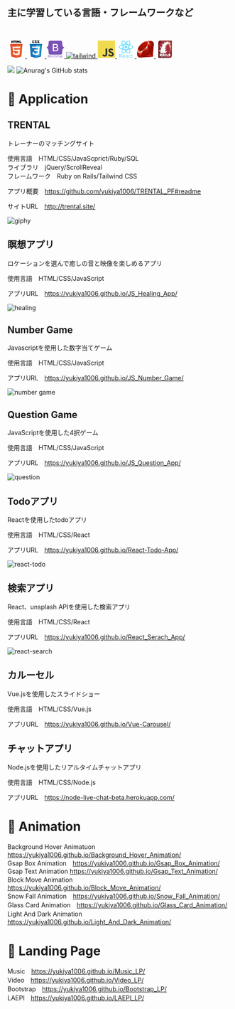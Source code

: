 ## 主に学習している言語・フレームワークなど
<br>
<p align="left">
  <a href="https://www.w3.org/html/" target="_blank" rel="noreferrer">
    <img src="https://raw.githubusercontent.com/devicons/devicon/master/icons/html5/html5-original-wordmark.svg" alt="html5" width="40" height="40"/>
  </a> 
  <a href="https://www.w3schools.com/css/" target="_blank" rel="noreferrer"> 
    <img src="https://raw.githubusercontent.com/devicons/devicon/master/icons/css3/css3-original-wordmark.svg" alt="css3" width="40" height="40"/> 
  </a>
  <a href="https://getbootstrap.com" target="_blank" rel="noreferrer">
    <img src="https://raw.githubusercontent.com/devicons/devicon/master/icons/bootstrap/bootstrap-plain-wordmark.svg" alt="bootstrap" width="40" height="40"/>
  </a>
  <a href="https://tailwindcss.com/" target="_blank" rel="noreferrer"> 
    <img src="https://www.vectorlogo.zone/logos/tailwindcss/tailwindcss-icon.svg" alt="tailwind" width="40" height="40"/> 
  </a> 
  <a href="https://developer.mozilla.org/en-US/docs/Web/JavaScript" target="_blank" rel="noreferrer"> 
    <img src="https://raw.githubusercontent.com/devicons/devicon/master/icons/javascript/javascript-original.svg" alt="javascript" width="40" height="40"/> 
  </a> 
  <a href="https://reactjs.org/" target="_blank" rel="noreferrer"> 
    <img src="https://raw.githubusercontent.com/devicons/devicon/master/icons/react/react-original-wordmark.svg" alt="react" width="40" height="40"/> 
  </a> 
  <a href="https://www.ruby-lang.org/en/" target="_blank" rel="noreferrer">
    <img src="https://raw.githubusercontent.com/devicons/devicon/master/icons/ruby/ruby-original.svg" alt="ruby" width="40" height="40"/> 
  </a> 
  <a href="https://rubyonrails.org" target="_blank" rel="noreferrer"> 
    <img src="https://raw.githubusercontent.com/devicons/devicon/master/icons/rails/rails-original-wordmark.svg" alt="rails" width="40" height="40"/>
  </a> 
 </p>

![](https://github-readme-stats.vercel.app/api/top-langs/?username=yukiya1006&layout=compact&theme=dracula)
![Anurag's GitHub stats](https://github-readme-stats.vercel.app/api?username=yukiya1006&=anuraghazra&theme=dark&show_icons=true)

# :tada: Application

## TRENTAL<br>

トレーナーのマッチングサイト

使用言語　HTML/CSS/JavaScprict/Ruby/SQL<br>
ライブラリ　jQuery/ScrollReveal<br>
フレームワーク　Ruby on Rails/Tailwind CSS

アプリ概要　https://github.com/yukiya1006/TRENTAL_PF#readme<br> 

サイトURL　http://trental.site/

![giphy](https://user-images.githubusercontent.com/96877368/167841420-2c128622-9a7c-4dda-87e7-6d9a203962f4.gif)



## 瞑想アプリ<br>

ロケーションを選んで癒しの音と映像を楽しめるアプリ

使用言語　HTML/CSS/JavaScript

アプリURL　https://yukiya1006.github.io/JS_Healing_App/

![healing](https://user-images.githubusercontent.com/96877368/168456397-df5ae446-5117-43fa-81b8-4443a993f541.gif)



## Number Game<br>

Javascriptを使用した数字当てゲーム

使用言語　HTML/CSS/JavaScript

アプリURL　https://yukiya1006.github.io/JS_Number_Game/

![number game](https://user-images.githubusercontent.com/96877368/168456419-08a708d1-240a-413b-b08a-582f449537c5.gif)



## Question Game<br>

JavaScriptを使用した4択ゲーム

使用言語　HTML/CSS/JavaScript

アプリURL　https://yukiya1006.github.io/JS_Question_App/

![question](https://user-images.githubusercontent.com/96877368/168456655-381b8f1d-57dd-465a-be31-b4776d0a9df8.gif)



## Todoアプリ<br>

Reactを使用したtodoアプリ

使用言語　HTML/CSS/React

アプリURL　https://yukiya1006.github.io/React-Todo-App/

![react-todo](https://user-images.githubusercontent.com/96877368/168456425-87212ffc-7d06-4fd7-a70e-0165abd5bbc3.gif)



## 検索アプリ<br>

React、unsplash APIを使用した検索アプリ

使用言語　HTML/CSS/React

アプリURL　https://yukiya1006.github.io/React_Serach_App/

![react-search](https://user-images.githubusercontent.com/96877368/168454811-5df479e7-a298-4204-bc4a-3567e26fbaa8.gif)



## カルーセル<br>

Vue.jsを使用したスライドショー

使用言語　HTML/CSS/Vue.js

アプリURL　https://yukiya1006.github.io/Vue-Carousel/



## チャットアプリ<br>

Node.jsを使用したリアルタイムチャットアプリ

使用言語　HTML/CSS/Node.js

アプリURL　https://node-live-chat-beta.herokuapp.com/



# :tada: Animation
Background Hover Animatuon　https://yukiya1006.github.io/Background_Hover_Animation/
<br>
Gsap Box Animation　https://yukiya1006.github.io/Gsap_Box_Animation/
<br>
Gsap Text Animation https://yukiya1006.github.io/Gsap_Text_Animation/
<br>
Block Move Animation　https://yukiya1006.github.io/Block_Move_Animation/
<br>
Snow Fall Animation　https://yukiya1006.github.io/Snow_Fall_Animation/
<br>
Glass Card Animation　https://yukiya1006.github.io/Glass_Card_Animation/
<br>
Light And Dark Animation　https://yukiya1006.github.io/Light_And_Dark_Animation/

# :tada: Landing Page
Music　https://yukiya1006.github.io/Music_LP/
<br>
Video　https://yukiya1006.github.io/Video_LP/
<br>
Bootstrap　https://yukiya1006.github.io/Bootstrap_LP/
<br>
LAEPI　https://yukiya1006.github.io/LAEPI_LP/
